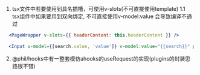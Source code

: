 <!--
 * @Date: 2024-06-18 19:27:04
 * @LastEditors: phil_litian
-->
1. tsx文件中若要使用到具名插槽，可使用v-slots(不可直接使用template)
 1.1 tsx组件中如果要用到双向绑定, 不可直接使用v-model:value 会导致编译不通过
```jsx
  <PageWrapper v-slots={{ headerContent: this.headerContent }} />
  
  <Input v-model={[search.value, 'value']} v-model:value="{{search}}" placeholder='Please enter username'></Input>
```

2. @phil/hooks中有一整套模仿ahooks的useRequest的实现(plugins的封装思路很不错)